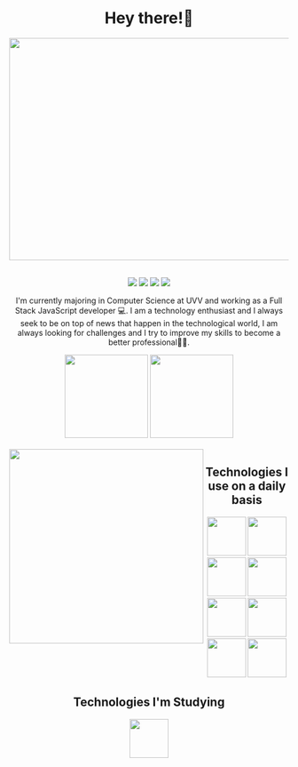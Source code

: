 <h1 align="center">Hey there!👋</h1>

<div align="center" marginBottom="50">
  <img width="900" height="400" src="https://c.wallhere.com/photos/ac/fa/digital_art_artwork_illustration_pixel_art_pixels_pixelated_landscape_nature-1853291.jpg!d">
<div>
<br/>
  
[![](https://img.shields.io/badge/LinkedIn-0077B5?style=for-the-badge&logo=linkedin&logoColor=white)](https://www.linkedin.com/in/vinicius-benfica/)
[![](https://img.shields.io/badge/Instagram-E4405F?style=for-the-badge&logo=instagram&logoColor=white)](https://www.instagram.com/vb_benfica/)
[![](https://img.shields.io/badge/Twitter-1DA1F2?style=for-the-badge&logo=twitter&logoColor=white)](https://twitter.com/VBbenfica)
[![](https://img.shields.io/badge/Facebook-1877F2?style=for-the-badge&logo=facebook&logoColor=white)](https://www.facebook.com/Vinicius.Benfica.Ruy)

<p>
  I'm currently majoring in Computer Science at UVV and working as a Full Stack JavaScript developer 💻. I am a technology enthusiast and I always seek to be on top of news that happen in the technological world, I am always looking for challenges and I try to improve my skills to become a better professional👨‍💼.
</p>
  
<div>
    <img height="150px" src="https://github-readme-stats.vercel.app/api?username=viniciusbenfica&show_icons=true&theme=radical&include_all_commits=true&count_private=true"/>
    <img height="150px" src="https://github-readme-stats.vercel.app/api/top-langs/?username=viniciusbenfica&layout=compact&langs_count=7&theme=radical"/>
</div>
<br/>
  
<img  align="left" height="350" widht="400" src="https://i.pinimg.com/originals/5e/b1/16/5eb11602ed6c805919e0842d1b70cc9a.gif">

## Technologies I use on a daily basis
<img width="70px" height="70px" src="https://www.mundodocker.com.br/wp-content/uploads/2015/06/docker_facebook_share.png"/>
<img width="70px" height="70px" src="https://iconape.com/wp-content/png_logo_vector/typescript.png"/>
<img width="70px" height="70px" src="https://cdn.auth0.com/blog/logos/nextjs-logo.png"/>
<img width="70px" height="70px" src="https://logospng.org/download/react/logo-react-1024.png"/>
<img width="70px" height="70px" src="https://d2eip9sf3oo6c2.cloudfront.net/tags/images/000/000/256/square_480/nodejslogo.png"/>
<img width="70px" height="70px" src="https://upload.wikimedia.org/wikipedia/commons/thumb/9/96/Sass_Logo_Color.svg/1280px-Sass_Logo_Color.svg.png"/>
<img width="70px" height="70px" src="https://seeklogo.com/images/N/nestjs-logo-09342F76C0-seeklogo.com.png"/>
<img width="70px" height="70px" src="https://upload.wikimedia.org/wikipedia/commons/thumb/9/95/Vue.js_Logo_2.svg/1184px-Vue.js_Logo_2.svg.png"/>
  
## Technologies I'm Studying
<img width="70px" height="70px" src="https://angular.io/assets/images/logos/angularjs/AngularJS-Shield.svg"/>

